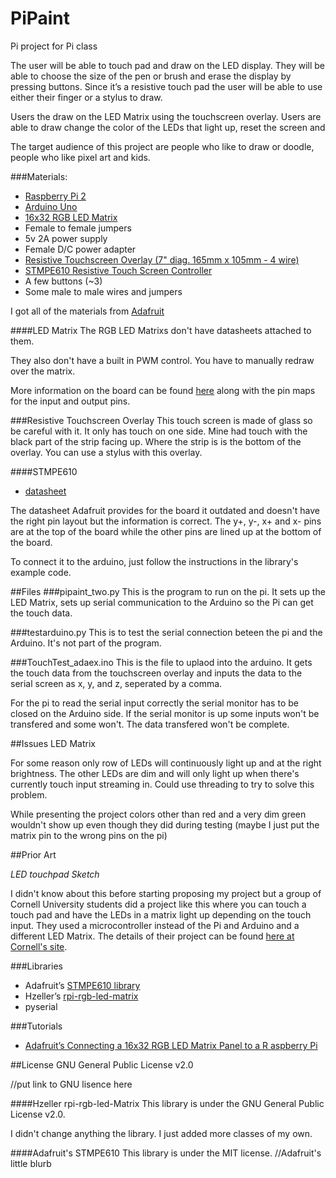 # PiPaint
Pi project for Pi class

The user will be able to touch pad and draw on the LED display. They will be able to choose the size of the pen or brush and erase the display by pressing buttons. Since it’s a resistive touch pad the user will be able to use either their finger or a stylus to draw.

Users the draw on the LED Matrix using the touchscreen overlay.
Users are able to draw change the color of the LEDs that light up, reset the screen and 

The target audience of this project are people who like to draw or doodle, people who like pixel art and kids.

###Materials:
- [Raspberry Pi 2](https://www.adafruit.com/products/2358)
- [Arduino Uno](https://www.adafruit.com/products/50)
- [16x32 RGB LED Matrix](https://www.adafruit.com/product/420)
- Female to female jumpers
- 5v 2A power supply
- Female D/C power adapter
- [Resistive Touchscreen Overlay (7" diag. 165mm x 105mm - 4 wire)](https://www.adafruit.com/products/1676)
- [STMPE610 Resistive Touch Screen Controller](https://www.adafruit.com/products/1571)
- A few buttons (~3)
- Some male to male wires and jumpers


I got all of the materials from [Adafruit](https://www.adafruit.com/)

####LED Matrix
The RGB LED Matrixs don't have datasheets attached to them.

They also don't have a built in PWM control. You have to manually redraw over the matrix.

More information on the board can be found [here](https://learn.adafruit.com/32x16-32x32-rgb-led-matrix?view=all) along with the pin maps for the input and output pins.

###Resistive Touchscreen Overlay
This touch screen is made of glass so be careful with it. It only has touch on one side. Mine had touch with the black part of the strip facing up. Where the strip is is the bottom of the overlay. You can use a stylus with this overlay.

####STMPE610
+ [datasheet](http://www.adafruit.com/datasheets/STMPE610.pdf)

The datasheet Adafruit provides for the board it outdated and doesn't have the right pin layout but the information is correct. The y+, y-, x+ and x- pins are at the top of the board while the other pins are lined up at the bottom of the board. 

To connect it to the arduino, just follow the instructions in the library's example code.

##Files
###pipaint_two.py
This is the program to run on the pi. It sets up the LED Matrix, sets up serial communication to the Arduino so the Pi can get the touch data. 

###testarduino.py
This is to test the serial connection beteen the pi and the Arduino. It's not part of the program.

###TouchTest_adaex.ino
This is the file to uplaod into the arduino. It gets the touch data from the touchscreen overlay and inputs the data to the serial screen as x, y, and z, seperated by a comma.

For the pi to read the serial input correctly the serial monitor has to be closed on the Arduino side. If the serial monitor is up some inputs won't be transfered and some won't. The data transfered won't be complete.

##Issues
LED Matrix

For some reason only row of LEDs will continuously light up and at the right brightness. The other LEDs are dim and will only light up when there's currently touch input streaming in. Could use threading to try to solve this problem.

While presenting the project colors other than red and a very dim green wouldn't show up even though they did during testing (maybe I just put the matrix pin to the wrong pins on the pi)

##Prior Art

*LED touchpad Sketch*

I didn't know about this before starting proposing my project but a group of Cornell University students did a project like this where you can touch a touch pad and have the LEDs in a matrix light up depending on the touch input. They used a microcontroller instead of the Pi and Arduino and a different LED Matrix. The details of their project can be found [here at Cornell's site](http://people.ece.cornell.edu/land/courses/ece4760/FinalProjects/f2014/qw77_yq83_zm84/qw77_yq83_zm84/index.html).

###Libraries
+ Adafruit’s [STMPE610 library](https://github.com/adafruit/Adafruit_STMPE610)
+ Hzeller’s [rpi-rgb-led-matrix](https://github.com/hzeller/rpi-rgb-led-matrix/)
+ pyserial

###Tutorials
+ [Adafruit’s Connecting a 16x32 RGB LED Matrix Panel to a R  aspberry Pi](https://learn.adafruit.com/connecting-a-16x32-rgb-led-matrix-panel-to-a-raspberry-pi?view=all)

##License
GNU General Public License v2.0

//put link to GNU lisence here

####Hzeller rpi-rgb-led-Matrix
This library is under the GNU General Public License v2.0.

I didn't change anything the library. I just added more classes of my own.

####Adafruit's STMPE610
This library is under the MIT license.
//Adafruit's little blurb

